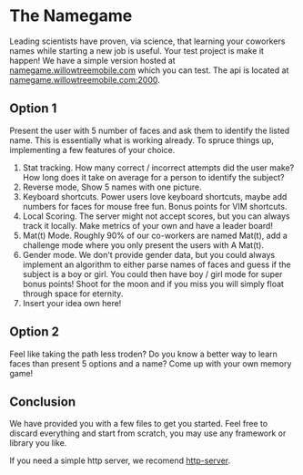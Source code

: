 # The Namegame

Leading scientists have proven, via science, that learning your coworkers names while starting a new job is useful. Your test project is make it happen! We have a simple version hosted at [namegame.willowtreemobile.com](http://namegame.willowtreemobile.com/) which you can test. The api is located at [namegame.willowtreemobile.com:2000](http://namegame.willowtreemobile.com:2000).

## Option 1

Present the user with 5 number of faces and ask them to identify the listed name. This is essentially what is working already. To spruce things up, implementing a few features of your choice.

1. Stat tracking. How many correct / incorrect attempts did the user make? How long does it take on average for a person to identify the subject?
2. Reverse mode, Show 5 names with one picture.
3. Keyboard shortcuts. Power users love keyboard shortcuts, maybe add numbers for faces for mouse free fun. Bonus points for VIM shortcuts.
4. Local Scoring. The server might not accept scores, but you can always track it locally. Make metrics of your own and have a leader board!
5. Mat(t) Mode. Roughly 90% of our co-workers are named Mat(t), add a challenge mode where you only present the users with A Mat(t).
6. Gender mode. We don't provide gender data, but you could always implement an algorithm to either parse names of faces and guess if the subject is a boy or girl. You could then have boy / girl mode for super bonus points! Shoot for the moon and if you miss you will simply float through space for eternity.
7. Insert your idea own here!


## Option 2

Feel like taking the path less troden? Do you know a better way to learn faces than present 5 options and a name? Come up with your own memory game!

## Conclusion

We have provided you with a few files to get you started. Feel free to discard everything and start from scratch, you may use any framework or library you like.

If you need a simple http server, we recomend [http-server](https://www.npmjs.org/package/http-server).
